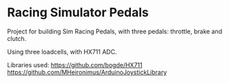 # Racing Simulator Pedals

Project for building Sim Racing Pedals, with three pedals: throttle, brake and clutch.

Using three loadcells, with HX711 ADC.

Libraries used:
https://github.com/bogde/HX711
https://github.com/MHeironimus/ArduinoJoystickLibrary


